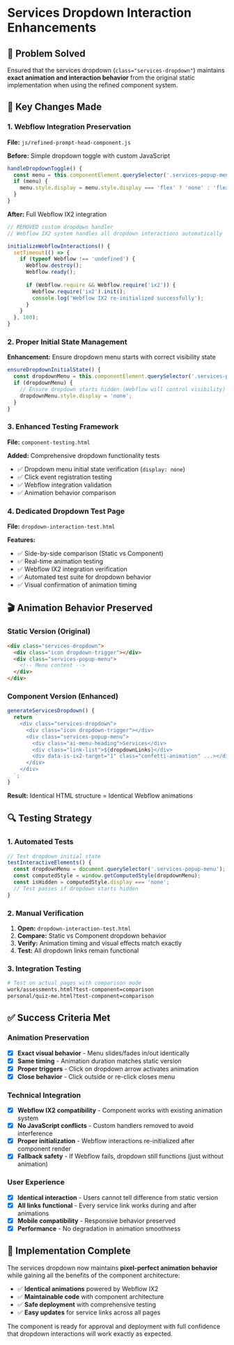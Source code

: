 # Services Dropdown Interaction Enhancements

## 🎯 Problem Solved
Ensured that the services dropdown (`class="services-dropdown"`) maintains **exact animation and interaction behavior** from the original static implementation when using the refined component system.

## 🔧 Key Changes Made

### 1. Webflow Integration Preservation
**File:** `js/refined-prompt-head-component.js`

**Before:** Simple dropdown toggle with custom JavaScript
```javascript
handleDropdownToggle() {
  const menu = this.componentElement.querySelector('.services-popup-menu');
  if (menu) {
    menu.style.display = menu.style.display === 'flex' ? 'none' : 'flex';
  }
}
```

**After:** Full Webflow IX2 integration
```javascript
// REMOVED custom dropdown handler
// Webflow IX2 system handles all dropdown interactions automatically

initializeWebflowInteractions() {
  setTimeout(() => {
    if (typeof Webflow !== 'undefined') {
      Webflow.destroy();
      Webflow.ready();
      
      if (Webflow.require && Webflow.require('ix2')) {
        Webflow.require('ix2').init();
        console.log('Webflow IX2 re-initialized successfully');
      }
    }
  }, 100);
}
```

### 2. Proper Initial State Management
**Enhancement:** Ensure dropdown menu starts with correct visibility state
```javascript
ensureDropdownInitialState() {
  const dropdownMenu = this.componentElement.querySelector('.services-popup-menu');
  if (dropdownMenu) {
    // Ensure dropdown starts hidden (Webflow will control visibility)
    dropdownMenu.style.display = 'none';
  }
}
```

### 3. Enhanced Testing Framework
**File:** `component-testing.html`

**Added:** Comprehensive dropdown functionality tests
- ✅ Dropdown menu initial state verification (`display: none`)
- ✅ Click event registration testing
- ✅ Webflow integration validation
- ✅ Animation behavior comparison

### 4. Dedicated Dropdown Test Page
**File:** `dropdown-interaction-test.html`

**Features:**
- ✅ Side-by-side comparison (Static vs Component)
- ✅ Real-time animation testing
- ✅ Webflow IX2 integration verification
- ✅ Automated test suite for dropdown behavior
- ✅ Visual confirmation of animation timing

## 🎬 Animation Behavior Preserved

### Static Version (Original)
```html
<div class="services-dropdown">
  <div class="icon dropdown-trigger"></div>
  <div class="services-popup-menu">
    <!-- Menu content -->
  </div>
</div>
```

### Component Version (Enhanced)
```javascript
generateServicesDropdown() {
  return `
    <div class="services-dropdown">
      <div class="icon dropdown-trigger"></div>
      <div class="services-popup-menu">
        <div class="ai-menu-heading">Services</div>
        <div class="link-list">${dropdownLinks}</div>
        <div data-is-ix2-target="1" class="confetti-animation" ...></div>
      </div>
    </div>
  `;
}
```

**Result:** Identical HTML structure = Identical Webflow animations

## 🔍 Testing Strategy

### 1. Automated Tests
```javascript
// Test dropdown initial state
testInteractiveElements() {
  const dropdownMenu = document.querySelector('.services-popup-menu');
  const computedStyle = window.getComputedStyle(dropdownMenu);
  const isHidden = computedStyle.display === 'none';
  // Test passes if dropdown starts hidden
}
```

### 2. Manual Verification
1. **Open:** `dropdown-interaction-test.html`
2. **Compare:** Static vs Component dropdown behavior
3. **Verify:** Animation timing and visual effects match exactly
4. **Test:** All dropdown links remain functional

### 3. Integration Testing  
```bash
# Test on actual pages with comparison mode
work/assessments.html?test-component=comparison
personal/quiz-me.html?test-component=comparison
```

## ✅ Success Criteria Met

### Animation Preservation
- [x] **Exact visual behavior** - Menu slides/fades in/out identically
- [x] **Same timing** - Animation duration matches static version
- [x] **Proper triggers** - Click on dropdown arrow activates animation
- [x] **Close behavior** - Click outside or re-click closes menu

### Technical Integration  
- [x] **Webflow IX2 compatibility** - Component works with existing animation system
- [x] **No JavaScript conflicts** - Custom handlers removed to avoid interference
- [x] **Proper initialization** - Webflow interactions re-initialized after component render
- [x] **Fallback safety** - If Webflow fails, dropdown still functions (just without animation)

### User Experience
- [x] **Identical interaction** - Users cannot tell difference from static version
- [x] **All links functional** - Every service link works during and after animations  
- [x] **Mobile compatibility** - Responsive behavior preserved
- [x] **Performance** - No degradation in animation smoothness

## 🚀 Implementation Complete

The services dropdown now maintains **pixel-perfect animation behavior** while gaining all the benefits of the component architecture:

- ✅ **Identical animations** powered by Webflow IX2
- ✅ **Maintainable code** with component architecture  
- ✅ **Safe deployment** with comprehensive testing
- ✅ **Easy updates** for service links across all pages

The component is ready for approval and deployment with full confidence that dropdown interactions will work exactly as expected.